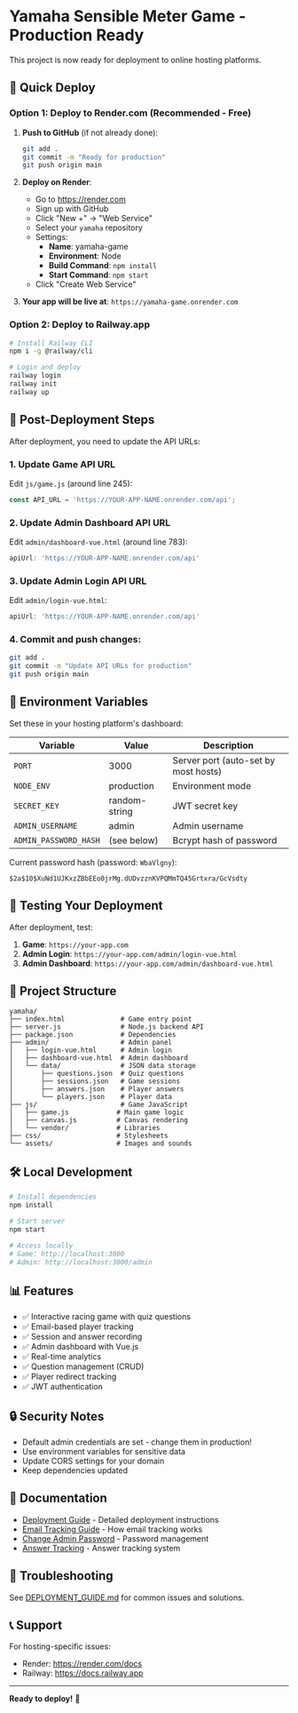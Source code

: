 # Yamaha Sensible Meter Game - Production Ready

This project is now ready for deployment to online hosting platforms.

## 🚀 Quick Deploy

### Option 1: Deploy to Render.com (Recommended - Free)

1. **Push to GitHub** (if not already done):
   ```bash
   git add .
   git commit -m "Ready for production"
   git push origin main
   ```

2. **Deploy on Render**:
   - Go to https://render.com
   - Sign up with GitHub
   - Click "New +" → "Web Service"
   - Select your `yamaha` repository
   - Settings:
     - **Name**: yamaha-game
     - **Environment**: Node
     - **Build Command**: `npm install`
     - **Start Command**: `npm start`
   - Click "Create Web Service"

3. **Your app will be live at**: `https://yamaha-game.onrender.com`

### Option 2: Deploy to Railway.app

```bash
# Install Railway CLI
npm i -g @railway/cli

# Login and deploy
railway login
railway init
railway up
```

## 📝 Post-Deployment Steps

After deployment, you need to update the API URLs:

### 1. Update Game API URL
Edit `js/game.js` (around line 245):
```javascript
const API_URL = 'https://YOUR-APP-NAME.onrender.com/api';
```

### 2. Update Admin Dashboard API URL
Edit `admin/dashboard-vue.html` (around line 783):
```javascript
apiUrl: 'https://YOUR-APP-NAME.onrender.com/api'
```

### 3. Update Admin Login API URL
Edit `admin/login-vue.html`:
```javascript
apiUrl: 'https://YOUR-APP-NAME.onrender.com/api'
```

### 4. Commit and push changes:
```bash
git add .
git commit -m "Update API URLs for production"
git push origin main
```

## 🔐 Environment Variables

Set these in your hosting platform's dashboard:

| Variable | Value | Description |
|----------|-------|-------------|
| `PORT` | 3000 | Server port (auto-set by most hosts) |
| `NODE_ENV` | production | Environment mode |
| `SECRET_KEY` | random-string | JWT secret key |
| `ADMIN_USERNAME` | admin | Admin username |
| `ADMIN_PASSWORD_HASH` | (see below) | Bcrypt hash of password |

Current password hash (password: `WbaVlgny`):
```
$2a$10$XuNd1UJKxzZBbEEo0jrMg.dUDvzznKVPQMmTQ45Grtxra/GcVsdty
```

## 🧪 Testing Your Deployment

After deployment, test:

1. **Game**: `https://your-app.com`
2. **Admin Login**: `https://your-app.com/admin/login-vue.html`
3. **Admin Dashboard**: `https://your-app.com/admin/dashboard-vue.html`

## 📂 Project Structure

```
yamaha/
├── index.html              # Game entry point
├── server.js               # Node.js backend API
├── package.json            # Dependencies
├── admin/                  # Admin panel
│   ├── login-vue.html      # Admin login
│   ├── dashboard-vue.html  # Admin dashboard
│   └── data/               # JSON data storage
│       ├── questions.json  # Quiz questions
│       ├── sessions.json   # Game sessions
│       ├── answers.json    # Player answers
│       └── players.json    # Player data
├── js/                     # Game JavaScript
│   ├── game.js            # Main game logic
│   ├── canvas.js          # Canvas rendering
│   └── vendor/            # Libraries
├── css/                   # Stylesheets
└── assets/                # Images and sounds
```

## 🛠 Local Development

```bash
# Install dependencies
npm install

# Start server
npm start

# Access locally
# Game: http://localhost:3000
# Admin: http://localhost:3000/admin
```

## 📊 Features

- ✅ Interactive racing game with quiz questions
- ✅ Email-based player tracking
- ✅ Session and answer recording
- ✅ Admin dashboard with Vue.js
- ✅ Real-time analytics
- ✅ Question management (CRUD)
- ✅ Player redirect tracking
- ✅ JWT authentication

## 🔒 Security Notes

- Default admin credentials are set - change them in production!
- Use environment variables for sensitive data
- Update CORS settings for your domain
- Keep dependencies updated

## 📖 Documentation

- [Deployment Guide](DEPLOYMENT_GUIDE.md) - Detailed deployment instructions
- [Email Tracking Guide](EMAIL_TRACKING_GUIDE.md) - How email tracking works
- [Change Admin Password](CHANGE_ADMIN_PASSWORD.md) - Password management
- [Answer Tracking](ANSWER_TRACKING.md) - Answer tracking system

## 🐛 Troubleshooting

See [DEPLOYMENT_GUIDE.md](DEPLOYMENT_GUIDE.md) for common issues and solutions.

## 📞 Support

For hosting-specific issues:
- Render: https://render.com/docs
- Railway: https://docs.railway.app

---

**Ready to deploy!** 🚀
